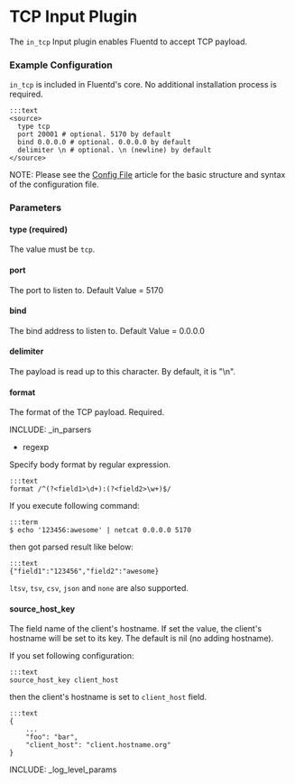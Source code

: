 # TCP Input Plugin

The `in_tcp` Input plugin enables Fluentd to accept TCP payload.

### Example Configuration

`in_tcp` is included in Fluentd's core. No additional installation process is required.

    :::text
    <source>
      type tcp
      port 20001 # optional. 5170 by default
      bind 0.0.0.0 # optional. 0.0.0.0 by default
      delimiter \n # optional. \n (newline) by default
    </source>

NOTE: Please see the <a href="config-file">Config File</a> article for the basic structure and syntax of the configuration file.

### Parameters

#### type (required)
The value must be `tcp`.

#### port
The port to listen to. Default Value = 5170

#### bind
The bind address to listen to. Default Value = 0.0.0.0

#### delimiter
The payload is read up to this character. By default, it is "\n".

#### format
The format of the TCP payload. Required.

INCLUDE: _in_parsers


* regexp

Specify body format by regular expression.

    :::text
    format /^(?<field1>\d+):(?<field2>\w+)$/

If you execute following command:

    :::term
    $ echo '123456:awesome' | netcat 0.0.0.0 5170

then got parsed result like below:

    :::text
    {"field1":"123456","field2":"awesome}

`ltsv`, `tsv`, `csv`, `json` and `none` are also supported.

#### source_host_key

The field name of the client's hostname. If set the value, the client's hostname will be set to its key. The default is nil (no adding hostname).

If you set following configuration:

    :::text
    source_host_key client_host

then the client's hostname is set to `client_host` field.

    :::text
    {
        ...
        "foo": "bar",
        "client_host": "client.hostname.org"
    }


INCLUDE: _log_level_params

